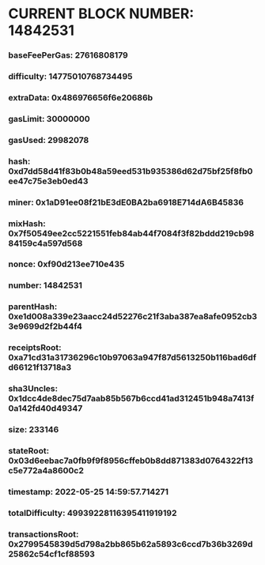 # CURRENT BLOCK NUMBER: 14842531

### baseFeePerGas: 27616808179
### difficulty: 14775010768734495
### extraData: 0x486976656f6e20686b
### gasLimit: 30000000
### gasUsed: 29982078
### hash: 0xd7dd58d41f83b0b48a59eed531b935386d62d75bf25f8fb0ee47c75e3eb0ed43
### miner: 0x1aD91ee08f21bE3dE0BA2ba6918E714dA6B45836
### mixHash: 0x7f50549ee2cc5221551feb84ab44f7084f3f82bddd219cb9884159c4a597d568
### nonce: 0xf90d213ee710e435
### number: 14842531
### parentHash: 0xe1d008a339e23aacc24d52276c21f3aba387ea8afe0952cb33e9699d2f2b44f4
### receiptsRoot: 0xa71cd31a31736296c10b97063a947f87d5613250b116bad6dfd66121f13718a3
### sha3Uncles: 0x1dcc4de8dec75d7aab85b567b6ccd41ad312451b948a7413f0a142fd40d49347
### size: 233146
### stateRoot: 0x03d6eebac7a0fb9f9f8956cffeb0b8dd871383d0764322f13c5e772a4a8600c2
### timestamp: 2022-05-25 14:59:57.714271
### totalDifficulty: 49939228116395411919192
### transactionsRoot: 0x2799545839d5d798a2bb865b62a5893c6ccd7b36b3269d25862c54cf1cf88593
